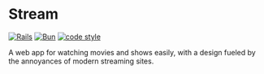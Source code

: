 # Stream
[![Rails](https://img.shields.io/badge/rails-%23CC0000.svg?style=Flat&logo=ruby-on-rails&logoColor=white)](https://rubyonrails.org/)
[![Bun](https://img.shields.io/badge/Bun-%23000000.svg?style=Flat&logo=bun&logoColor=white)](https://bun.sh/)
[![code style](https://antfu.me/badge-code-style.svg)](https://github.com/antfu/eslint-config)

A web app for watching movies and shows easily, with a design fueled by the annoyances of modern streaming sites.
